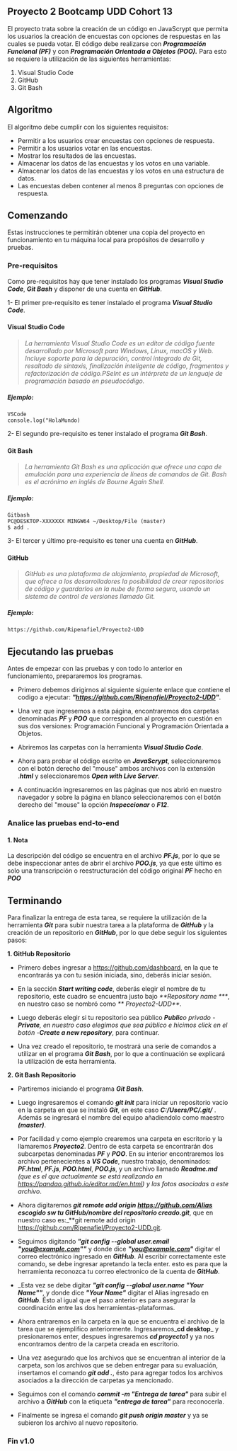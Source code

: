 ## Proyecto 2 Bootcamp UDD Cohort 13

El proyecto trata sobre la creación de un código en JavaScrypt que permita los usuarios la creación de encuestas con opciones de respuestas en las cuales se pueda votar. El código debe realizarse con _**Programación Funcional (PF)**_ y con _**Programación Orientada a Objetos (POO).**_
Para esto se requiere la utilización de las siguientes herramientas:

1. Visual Studio Code
2. GitHub
3. Git Bash

## Algoritmo

 El algoritmo debe cumplir con los siguientes requisitos:
- Permitir a los usuarios crear encuestas con opciones de respuesta.
- Permitir a los usuarios votar en las encuestas.
- Mostrar los resultados de las encuestas.
- Almacenar los datos de las encuestas y los votos en una variable.
- Almacenar los datos de las encuestas y los votos en una estructura de datos.
- Las encuestas deben contener al menos 8 preguntas con opciones de respuesta.

## Comenzando 

Estas instrucciones te permitirán obtener una copia del proyecto en funcionamiento en tu máquina local para propósitos de desarrollo y pruebas.

### Pre-requisitos

Como pre-requisitos hay que tener instalado los programas _**Visual Studio Code**_, _**Git Bash**_ y disponer de una cuenta en _**GitHub**_.

1- El primer pre-requisito es tener instalado el programa _**Visual Studio Code**_.
#### Visual Studio Code　
>_La herramienta Visual Studio Code es un editor de código fuente desarrollado por Microsoft para Windows, Linux, macOS y Web. Incluye soporte para la depuración, control integrado de Git, resaltado de sintaxis, finalización inteligente de código, fragmentos y refactorización de código.PSeInt es un intérprete de un lenguaje de programación basado en pseudocódigo._

##### Ejemplo:
``` 
VSCode
console.log("HolaMundo)

```

2- El segundo pre-requisito es tener instalado el programa _**Git Bash**_.

#### Git Bash　
>_La herramienta Git Bash es una aplicación que ofrece una capa de emulación para una experiencia de líneas de comandos de Git. Bash es el acrónimo en inglés de Bourne Again Shell._

##### Ejemplo:
```
Gitbash
PC@DESKTOP-XXXXXXX MINGW64 ~/Desktop/File (master)
$ add .

```

3- El tercer y último pre-requisito es tener una cuenta en _**GitHub**_.

#### GitHub　
>_GitHub es una plataforma de alojamiento, propiedad de Microsoft, que ofrece a los desarrolladores la posibilidad de crear repositorios de código y guardarlos en la nube de forma segura, usando un sistema de control de versiones llamado Git._

##### Ejemplo:
```Gitbash
https://github.com/Ripenafiel/Proyecto2-UDD

```
## Ejecutando las pruebas 

Antes de empezar con las pruebas y con todo lo anterior en funcionamiento, prepararemos los programas.
- Primero debemos dirigirnos al siguiente siguiente enlace que contiene el codigo a ejecutar: _**"https://github.com/Ripenafiel/Proyecto2-UDD"**_.

- Una vez que ingresemos a esta página, encontraremos dos carpetas denominadas _**PF**_  y  _**POO**_  que corresponden al proyecto en cuestión en sus dos versiones: Programación Funcional y Programación Orientada a Objetos.
- Abriremos las carpetas con la herramienta _**Visual Studio Code**_.
- Ahora para probar el código escrito en _**JavaScrypt**_, seleccionaremos con el botón derecho del "mouse" ambos archivos con la extensión ._**html**_ y seleccionaremos _**Open with Live Server**_.
- A continuación ingresaremos en las páginas que nos abrió en nuestro navegador y sobre la página en blanco seleccionaremos con el botón derecho del "mouse" la opción _**Inspeccionar**_ o _**F12**_.


### Analice las pruebas end-to-end 

#### 1. Nota

La descripción del código se encuentra en el archivo _**PF.js**_, por lo que se debe inspeccionar antes de abrir el archivo _**POO.js**_, ya que este último es solo una transcripción o reestructuración del código original _**PF**_ hecho en _**POO**_ 

## Terminando

Para finalizar la entrega de esta tarea, se requiere la utilización de la herramienta _**Git**_ para subir nuestra tarea a la plataforma de _**GitHub**_ y la creación de un repositorio en _**GitHub**_, por lo que debe seguir los siguientes pasos:

**1. GitHub Repositorio**

- Primero debes ingresar a https://github.com/dashboard, en la que te encontrarás ya con tu sesión iniciada, sino, deberás iniciar sesión.

- En la sección _**Start writing code**_, deberás elegir el nombre de tu repositorio, este cuadro se encuentra justo bajo _**Repository name ***_, en nuestro caso se nombró como _** Proyecto2-UDD**_.

- Luego deberás elegir si tu repositorio sea público _**Public**_o privado -**Private**_, en nuestro caso elegimos que sea público e hicimos click en el botón -**Create a new repository**_, para continuar.

- Una vez creado el repositorio, te mostrará una serie de comandos a utilizar en el programa _**Git Bash**_, por lo que a continuación se explicará la utilización de esta herramienta.

**2. Git Bash Repositorio**

- Partiremos iniciando el programa _**Git Bash**_.

- Luego ingresaremos el comando _**git init**_ para iniciar un repositorio vacío en la carpeta en que se instaló _**Git**_, en este caso _**C:/Users/PC/.git/**_ . Además se ingresará el nombre del equipo añadiendolo como maestro _**(master)**_.

- Por facilidad y como ejemplo crearemos una carpeta en escritorio y la llamaremos _**Proyecto2**_. Dentro de esta carpeta se encontrarán dos subcarpetas denominadas _**PF**_ y _**POO**_. En su interior encontraremos los archivo pertenecientes a _**VS Code**_, nuestro trabajo, denominados: _**PF.html**_,  _**PF.js**_, _**POO.html**_,  _**POO.js**_, y un archivo llamado _**Readme.md** (que es el que actualmente se está realizando en https://pandao.github.io/editor.md/en.html) y las fotos asociadas a este archivo_.

- Ahora digitaremos _**git remote add origin https://github.com/Alias escogido sw tu GitHub/nombre del repositorio creado.git**_, que en nuestro caso es:_**git remote add origin https://github.com/Ripenafiel/Proyecto2-UDD.git.

- Seguimos digitando _**"git config --global user.email "you@example.com""**_ y donde dice _**"you@example.com"**_ digitar el correo electrónico ingresado en _**GitHub**_. Al escribir correctamente este comando, se debe ingresar apretando la tecla enter. esto es para que la herramienta reconozca tu correo electronico de la cuenta de _**GitHub**_.

- _Esta vez se debe digitar _**"git config --global user.name "Your Name""**_,  y donde dice _**"Your Name"**_ digitar el Alias ingresado en _**GitHub**_. Ésto al igual que el paso anterior es para asegurar la coordinación entre las dos herramientas-plataformas.

- Ahora entraremos en la carpeta en la que se encuentra el archivo de la tarea que se ejemplifico anteriormente. Ingresaremos_**cd desktop**_ y presionaremos enter, despues ingresaremos _**cd proyecto1**_ y ya nos encontramos dentro de la carpeta creada en escritorio.

- Una vez asegurado que los archivos que se encuentran al interior de la carpeta, son los archivos que se deben entregar para su evaluación, insertamos el comando _**git add .**_, ésto para agregar todos los archivos asociados a la dirección de carpetas ya mencionado.

- Seguimos con el comando _**commit -m "Entrega de tarea"**_ para subir el archivo a _**GitHub**_ con la etiqueta _**"entrega de tarea"**_ para reconocerla.

- Finalmente se ingresa el comando _**git push origin master**_ y ya se subieron los archivo al nuevo repositorio.







### Fin v1.0
